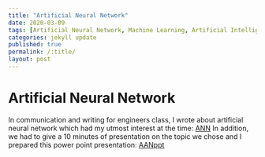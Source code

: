 ```yaml
---
title: "Artificial Neural Network"
date: 2020-03-09
tags: [Artificial Neural Network, Machine Learning, Artificial Intelligence]
categories: jekyll update
published: true
permalink: /:title/
layout: post
---
```

# Artificial Neural Network
In communication and writing for engineers class, I wrote about artificial neural network which had my utmost interest at the time: [ANN](https://drive.google.com/file/d/1QZY6ViE2c3ncuC7nnn1qkWGvJikDFQ5K/view?usp=sharing)
In addition, we had to give a 10 minutes of presentation on the topic we chose and I prepared this power point presentation: [AANppt](https://drive.google.com/file/d/1dD6M-iIJtJcS9BmS2lHe7khpKFslsMYb/view?usp=sharing)